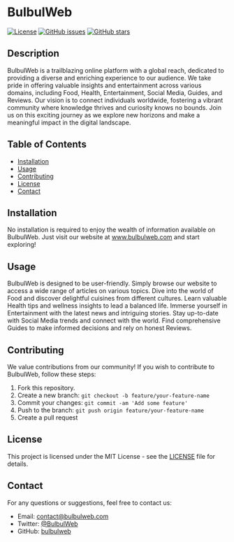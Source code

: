 # BulbulWeb

[![License](https://img.shields.io/badge/License-MIT-blue.svg)](LICENSE)
[![GitHub issues](https://img.shields.io/github/issues/git-bulbulweb/codebase)](https://github.com/git-bulbulweb/codebase/issues)
[![GitHub stars](https://img.shields.io/github/stars/git-bulbulweb/codebase)](https://github.com/git-bulbulweb/codebase/stargazers)

## Description

BulbulWeb is a trailblazing online platform with a global reach, dedicated to providing a diverse and enriching experience to our audience. We take pride in offering valuable insights and entertainment across various domains, including Food, Health, Entertainment, Social Media, Guides, and Reviews. Our vision is to connect individuals worldwide, fostering a vibrant community where knowledge thrives and curiosity knows no bounds. Join us on this exciting journey as we explore new horizons and make a meaningful impact in the digital landscape.

## Table of Contents

- [Installation](#installation)
- [Usage](#usage)
- [Contributing](#contributing)
- [License](#license)
- [Contact](#contact)

## Installation

No installation is required to enjoy the wealth of information available on BulbulWeb. Just visit our website at www.bulbulweb.com and start exploring!

## Usage

BulbulWeb is designed to be user-friendly. Simply browse our website to access a wide range of articles on various topics. Dive into the world of Food and discover delightful cuisines from different cultures. Learn valuable Health tips and wellness insights to lead a balanced life. Immerse yourself in Entertainment with the latest news and intriguing stories. Stay up-to-date with Social Media trends and connect with the world. Find comprehensive Guides to make informed decisions and rely on honest Reviews.

## Contributing

We value contributions from our community! If you wish to contribute to BulbulWeb, follow these steps:

1. Fork this repository.
2. Create a new branch: `git checkout -b feature/your-feature-name`
3. Commit your changes: `git commit -am 'Add some feature'`
4. Push to the branch: `git push origin feature/your-feature-name`
5. Create a pull request

## License

This project is licensed under the MIT License - see the [LICENSE](LICENSE) file for details.

## Contact

For any questions or suggestions, feel free to contact us:

- Email: contact@bulbulweb.com
- Twitter: [@BulbulWeb](https://twitter.com/BulbulWeb)
- GitHub: [bulbulweb](https://github.com/bulbulweb)

